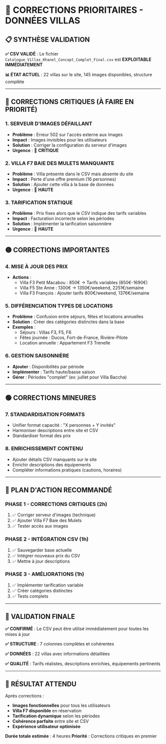 # 🎯 CORRECTIONS PRIORITAIRES - DONNÉES VILLAS

## 📋 SYNTHÈSE VALIDATION

**✅ CSV VALIDÉ** : Le fichier `Catalogue_Villas_Khanel_Concept_Complet_Final.csv` est **EXPLOITABLE IMMÉDIATEMENT**

**📊 ÉTAT ACTUEL** : 22 villas sur le site, 145 images disponibles, structure complète

---

## 🔴 CORRECTIONS CRITIQUES (À FAIRE EN PRIORITÉ)

### 1. **SERVEUR D'IMAGES DÉFAILLANT**
- **Problème** : Erreur 502 sur l'accès externe aux images
- **Impact** : Images invisibles pour les utilisateurs  
- **Solution** : Corriger la configuration du serveur d'images
- **Urgence** : 🚨 **CRITIQUE**

### 2. **VILLA F7 BAIE DES MULETS MANQUANTE**
- **Problème** : Villa présente dans le CSV mais absente du site
- **Impact** : Perte d'une offre premium (16 personnes)
- **Solution** : Ajouter cette villa à la base de données
- **Urgence** : 🔴 **HAUTE**

### 3. **TARIFICATION STATIQUE**
- **Problème** : Prix fixes alors que le CSV indique des tarifs variables
- **Impact** : Facturation incorrecte selon les périodes
- **Solution** : Implémenter la tarification saisonnière
- **Urgence** : 🔴 **HAUTE**

---

## 🟡 CORRECTIONS IMPORTANTES

### 4. **MISE À JOUR DES PRIX**
- **Actions** :
  - Villa F3 Petit Macabou : 850€ → Tarifs variables (850€-1690€)
  - Villa F5 Ste Anne : 1300€ → 1350€/weekend, 2251€/semaine
  - Villa F3 François : Ajouter tarifs 800€/weekend, 1376€/semaine

### 5. **DIFFÉRENCIATION TYPES DE LOCATIONS**
- **Problème** : Confusion entre séjours, fêtes et locations annuelles
- **Solution** : Créer des catégories distinctes dans la base
- **Exemples** :
  - Séjours : Villas F3, F5, F6
  - Fêtes journée : Ducos, Fort-de-France, Rivière-Pilote
  - Location annuelle : Appartement F3 Trenelle

### 6. **GESTION SAISONNIÈRE**
- **Ajouter** : Disponibilités par période
- **Implémenter** : Tarifs haute/basse saison
- **Gérer** : Périodes "complet" (ex: juillet pour Villa Baccha)

---

## 🟢 CORRECTIONS MINEURES

### 7. **STANDARDISATION FORMATS**
- Unifier format capacité : "X personnes + Y invités"
- Harmoniser descriptions entre site et CSV
- Standardiser format des prix

### 8. **ENRICHISSEMENT CONTENU**
- Ajouter détails CSV manquants sur le site
- Enrichir descriptions des équipements
- Compléter informations pratiques (cautions, horaires)

---

## 📝 PLAN D'ACTION RECOMMANDÉ

### **PHASE 1 - CORRECTIONS CRITIQUES (2h)**
1. ✅ Corriger serveur d'images (technique)
2. ✅ Ajouter Villa F7 Baie des Mulets
3. ✅ Tester accès aux images

### **PHASE 2 - INTÉGRATION CSV (1h)**  
1. ✅ Sauvegarder base actuelle
2. ✅ Intégrer nouveaux prix du CSV
3. ✅ Mettre à jour descriptions

### **PHASE 3 - AMÉLIORATIONS (1h)**
1. ✅ Implémenter tarification variable
2. ✅ Créer catégories distinctes
3. ✅ Tests complets

---

## 🎯 VALIDATION FINALE

**✅ CONFIRMÉ** : Le CSV peut être utilisé immédiatement pour toutes les mises à jour

**✅ STRUCTURE** : 7 colonnes complètes et cohérentes

**✅ DONNÉES** : 22 villas avec informations détaillées

**✅ QUALITÉ** : Tarifs réalistes, descriptions enrichies, équipements pertinents

---

## 🚀 RÉSULTAT ATTENDU

Après corrections :
- **Images fonctionnelles** pour tous les utilisateurs
- **Villa F7 disponible** en réservation  
- **Tarification dynamique** selon les périodes
- **Cohérence parfaite** entre site et CSV
- **Expérience utilisateur optimisée**

**Durée totale estimée** : 4 heures
**Priorité** : Corrections critiques en premier